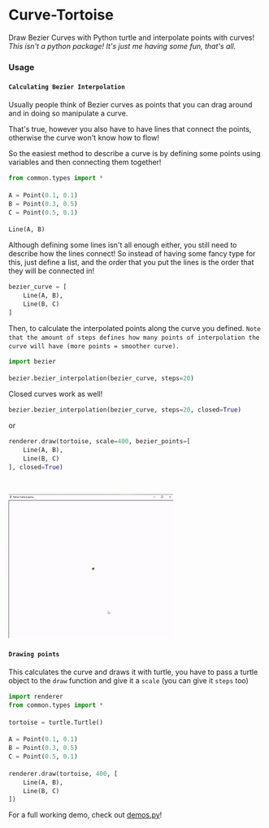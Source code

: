 # Curve-Tortoise

Draw Bezier Curves with Python turtle and interpolate points with curves! *This isn't a python package! It's just me having some fun, that's all.*

### Usage

#### `Calculating Bezier Interpolation`

Usually people think of Bezier curves as points that you can drag around and in doing so manipulate a curve.

That's true, however you also have to have lines that connect the points, otherwise the curve won't know how to flow!

So the easiest method to describe a curve is by defining some points using variables and then connecting them together!

```python
from common.types import *

A = Point(0.1, 0.1)
B = Point(0.3, 0.5)
C = Point(0.5, 0.1)

Line(A, B)
```

Although defining some lines isn't all enough either, you still need to describe how the lines connect! So instead of having some fancy type for this, just define a list, and the order that you put the lines is the order that they will be connected in!

```python
bezier_curve = [
    Line(A, B),
    Line(B, C)
]
```

Then, to calculate the interpolated points along the curve you defined. `Note that the amount of steps defines how many points of interpolation the curve will have (more points = smoother curve).`

```python
import bezier

bezier.bezier_interpolation(bezier_curve, steps=20)
```

Closed curves work as well!

```python
bezier.bezier_interpolation(bezier_curve, steps=20, closed=True)
```
or
```python
renderer.draw(tortoise, scale=400, bezier_points=[
    Line(A, B),
    Line(B, C)
], closed=True)
```

<br>

<img alt="demo img" src="https://github.com/LQR471814/curve-tortoise/blob/main/demo.gif?s=108" height="283" width="324"></img>

#### `Drawing points`

This calculates the curve and draws it with turtle, you have to pass a turtle object to the `draw` function and give it a `scale` (you can give it `steps` too)

```python
import renderer
from common.types import *

tortoise = turtle.Turtle()

A = Point(0.1, 0.1)
B = Point(0.3, 0.5)
C = Point(0.5, 0.1)

renderer.draw(tortoise, 400, [
    Line(A, B),
    Line(B, C)
])
```

For a full working demo, check out [demos.py](https://github.com/LQR471814/curve-tortoise/blob/main/demos.py)!
